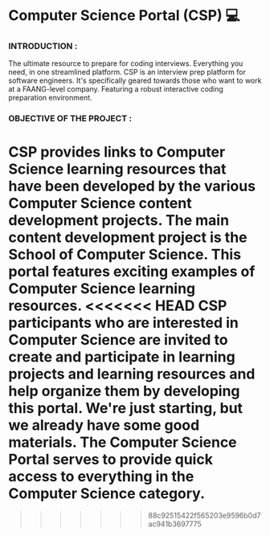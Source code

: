 # Computer Science Portal (CSP) 💻

### INTRODUCTION :
The ultimate resource to prepare for coding interviews.
Everything you need, in one streamlined platform.
CSP is an interview prep platform for software engineers.
It's specifically geared towards those who want to work at a FAANG-level company.
Featuring a robust interactive coding preparation environment.

### OBJECTIVE OF THE PROJECT :
CSP provides links to Computer Science learning resources that have been developed by the various Computer Science content development projects.
The main content development project is the School of Computer Science. 
This portal features exciting examples of Computer Science learning resources. 
<<<<<<< HEAD
CSP participants who are interested in Computer Science are invited to create and participate in learning projects and learning resources and help organize them by developing this portal. 
We're just starting, but we already have some good materials. 
The Computer Science Portal serves to provide quick access to everything in the Computer Science category.
=======
>>>>>>> 88c92515422f565203e9596b0d7ac941b3697775
